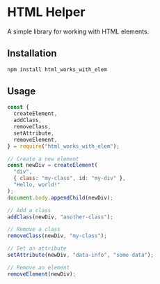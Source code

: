 # HTML Helper

A simple library for working with HTML elements.

## Installation

```bash
npm install html_works_with_elem
```

## Usage

```javascript
const {
  createElement,
  addClass,
  removeClass,
  setAttribute,
  removeElement,
} = require("html_works_with_elem");

// Create a new element
const newDiv = createElement(
  "div",
  { class: "my-class", id: "my-div" },
  "Hello, world!"
);
document.body.appendChild(newDiv);

// Add a class
addClass(newDiv, "another-class");

// Remove a class
removeClass(newDiv, "my-class");

// Set an attribute
setAttribute(newDiv, "data-info", "some data");

// Remove an element
removeElement(newDiv);
```
